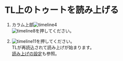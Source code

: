 # TL上のトゥートを読み上げる

1. カラム上部![timeline4](https://dl.thedesk.top/media/timeline4.PNG)  
![timeline8](https://dl.thedesk.top/media/timeline8.PNG)を押してください。

1. ![timeline11](https://dl.thedesk.top/media/timeline11.PNG)を押してください。  
TLが再読込されて読み上げが始まります。  
[読み上げの設定](https://docs.thedesk.top/settings/tts)も参照。
